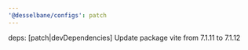 ```yaml
---
'@desselbane/configs': patch
---
```


deps: [patch|devDependencies] Update package vite from 7.1.11 to 7.1.12
